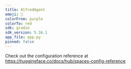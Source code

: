 ```yaml
---
title: AlfredAgent
emoji: 🏢
colorFrom: purple
colorTo: red
sdk: gradio
sdk_version: 5.16.1
app_file: app.py
pinned: false
---
```


Check out the configuration reference at https://huggingface.co/docs/hub/spaces-config-reference
